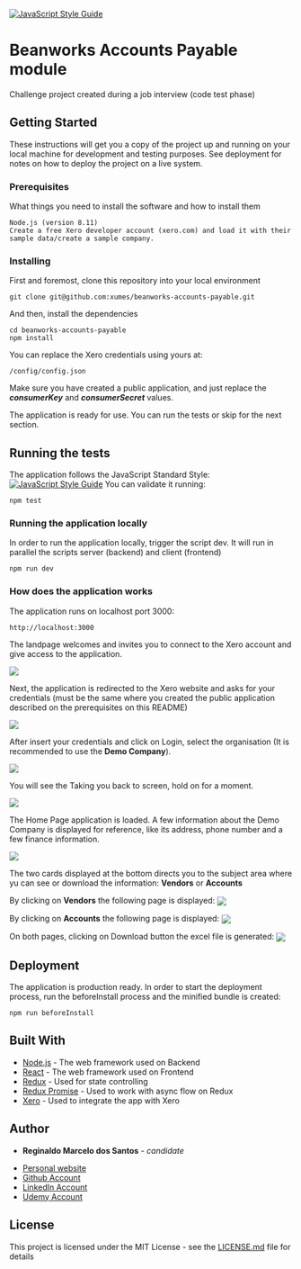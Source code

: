 [![JavaScript Style Guide](https://img.shields.io/badge/code_style-standard-brightgreen.svg)](https://standardjs.com)

# Beanworks Accounts Payable module

Challenge project created during a job interview (code test phase)

## Getting Started

These instructions will get you a copy of the project up and running on your local machine for development and testing purposes. See deployment for notes on how to deploy the project on a live system.

### Prerequisites

What things you need to install the software and how to install them

```
Node.js (version 8.11)
Create a free Xero developer account (xero.com) and load it with their sample data/create a sample company. 
```

### Installing

First and foremost, clone this repository into your local environment

```
git clone git@github.com:xumes/beanworks-accounts-payable.git
```

And then, install the dependencies

```
cd beanworks-accounts-payable
npm install
```

You can replace the Xero credentials using yours at:
```
/config/config.json
```
Make sure you have created a public application, and just replace the ___consumerKey___ and ___consumerSecret___ values.

The application is ready for use. You can run the tests or skip for the next section.

## Running the tests

The application follows the JavaScript Standard Style: [![JavaScript Style Guide](https://cdn.rawgit.com/standard/standard/master/badge.svg)](https://github.com/standard/standard)
You can validate it running:

```
npm test
```

### Running the application locally

In order to run the application locally, trigger the script dev. It will run in parallel the scripts server (backend) and client (frontend)

```
npm run dev
```

### How does the application works

The application runs on localhost port 3000:
```
http://localhost:3000
```
The landpage welcomes and invites you to connect to the Xero account and give access to the application.

<img align="center" src="/readme/readme-welcome.png">

Next, the application is redirected to the Xero website and asks for your credentials (must be the same where you created the public application described on the prerequisites on this README)

<img align="center" src="/readme/readme-welcome-xero.png">

After insert your credentials and click on Login, select the organisation (It is recommended to use the __Demo Company__).

<img align="center" src="/readme/readme-organisation.png">

You will see the Taking you back to <application name> screen, hold on for a moment.

<img align="center" src="/readme/readme-taking-back.png">

The Home Page application is loaded. A few information about the Demo Company is displayed for reference, like its address, phone number and a few finance information.

<img align="center" src="/readme/readme-home-page.png">

The two cards displayed at the bottom directs you to the subject area where yu can see or download the information: __Vendors__ or __Accounts__

By clicking on __Vendors__ the following page is displayed:
<img align="center" src="/readme/readme-vendors.png">

By clicking on __Accounts__ the following page is displayed:
<img align="center" src="/readme/readme-accounts.png">

On both pages, clicking on Download button the excel file is generated:
<img align="center" src="/readme/readme-account-excel.png">

## Deployment

The application is production ready. In order to start the deployment process, run the beforeInstall process and the minified bundle is created:

```
npm run beforeInstall
```

## Built With

* [Node.js](https://nodejs.org/) - The web framework used on Backend
* [React](https://reactjs.org/) - The web framework used on Frontend
* [Redux](https://redux.js.org/) - Used for state controlling
* [Redux Promise](https://www.npmjs.com/package/redux-promise/) - Used to work with async flow on Redux
* [Xero](https://developer.xero.com/) - Used to integrate the app with Xero


## Author

* **Reginaldo Marcelo dos Santos** - *candidate* 
 - [Personal website](https://reginaldosantos.com.br)
 - [Github Account](https://github.com/xumes)
 - [LinkedIn Account](https://www.linkedin.com/in/reginaldosantos/)
 - [Udemy Account](https://www.udemy.com/user/reginaldo-marcelo-dos-santos-2/)

## License

This project is licensed under the MIT License - see the [LICENSE.md](LICENSE.md) file for details

